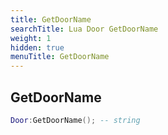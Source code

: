 ```yaml
---
title: GetDoorName
searchTitle: Lua Door GetDoorName
weight: 1
hidden: true
menuTitle: GetDoorName
---
```

## GetDoorName
```lua
Door:GetDoorName(); -- string
```